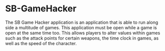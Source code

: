 # SB-GameHacker
The SB Game Hacker application is an application that is able to run along side a multitude of games. This application must be open while a game is open at the same time too. This allows players to alter values within games such as the attack points for certain weapons, the time clock in games, as well as the speed of the character. 
